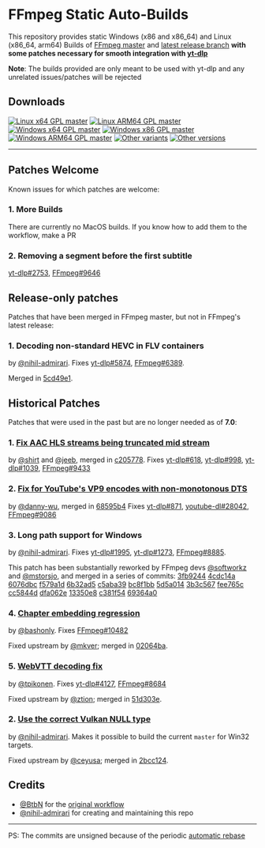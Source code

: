 # FFmpeg Static Auto-Builds


This repository provides static Windows (x86 and x86_64) and Linux (x86_64, arm64) Builds of [FFmpeg master](https://github.com/FFmpeg/FFmpeg) and [latest release branch](https://github.com/FFmpeg/FFmpeg/tree/release/7.1) **with some patches necessary for smooth integration with [yt-dlp](https://github.com/yt-dlp/yt-dlp)**

**Note**: The builds provided are only meant to be used with yt-dlp and any unrelated issues/patches will be rejected


## Downloads

[![Linux x64 GPL master](https://img.shields.io/badge/-Linux_x64-crimson.svg?style=for-the-badge&logo=linux)](https://github.com/yt-dlp/FFmpeg-Builds/releases/download/latest/ffmpeg-master-latest-linux64-gpl.tar.xz "Linux x64 GPL master")
[![Linux ARM64 GPL master](https://img.shields.io/badge/-Linux_ARM64-orangered.svg?style=for-the-badge&logo=linux)](https://github.com/yt-dlp/FFmpeg-Builds/releases/download/latest/ffmpeg-master-latest-linuxarm64-gpl.tar.xz "Linux ARM64 GPL master")
[![Windows x64 GPL master](https://img.shields.io/badge/-Windows_x64-blue.svg?style=for-the-badge&logo=windows)](https://github.com/yt-dlp/FFmpeg-Builds/releases/download/latest/ffmpeg-master-latest-win64-gpl.zip "Windows x64 GPL master")
[![Windows x86 GPL master](https://img.shields.io/badge/-Windows_x86-9cf.svg?style=for-the-badge&logo=windows)](https://github.com/yt-dlp/FFmpeg-Builds/releases/download/latest/ffmpeg-master-latest-win32-gpl.zip "Windows x86 GPL master")
[![Windows ARM64 GPL master](https://img.shields.io/badge/-Windows_arm64-lightblue.svg?style=for-the-badge&logo=windows)](https://github.com/yt-dlp/FFmpeg-Builds/releases/download/latest/ffmpeg-master-latest-winarm64-gpl.zip "Windows ARM64 GPL master")
[![Other variants](https://img.shields.io/badge/-Other-grey.svg?style=for-the-badge)](https://github.com/yt-dlp/FFmpeg-Builds/wiki/Latest "All variants")
[![Other versions](https://img.shields.io/badge/-Old_Versions-lightgrey.svg?style=for-the-badge)](https://github.com/yt-dlp/FFmpeg-Builds/releases "All releases")

---




## Patches Welcome
Known issues for which patches are welcome:

### 1. More Builds

There are currently no MacOS builds. If you know how to add them to the workflow, make a PR

### 2. Removing a segment before the first subtitle

[yt-dlp#2753](https://github.com/yt-dlp/yt-dlp/issues/2753), [FFmpeg#9646](https://trac.ffmpeg.org/ticket/9646)



<!--
## Patches Applied
These patches have been applied to the builds:
-->



## Release-only patches
Patches that have been merged in FFmpeg master, but not in FFmpeg's latest release:

### 1. Decoding non-standard HEVC in FLV containers

by [@nihil-admirari](https://github.com/nihil-admirari).
Fixes [yt-dlp#5874](https://github.com/yt-dlp/yt-dlp/issues/5874),
[FFmpeg#6389](https://trac.ffmpeg.org/ticket/6389).

Merged in
[5cd49e1](https://github.com/FFmpeg/FFmpeg/commit/b76053d8bf322b197a9d07bd27bbdad14fd5bc15).



## Historical Patches
Patches that were used in the past but are no longer needed as of **7.0**:

### 1. [Fix AAC HLS streams being truncated mid stream](https://patchwork.ffmpeg.org/project/ffmpeg/patch/20210927213133.28258-1-jeebjp@gmail.com)

by [@shirt](https://github.com/shirt-dev) and [@jeeb](https://github.com/jeeb), merged in [c205778](https://github.com/FFmpeg/FFmpeg/commit/c20577806f0a161c6867e72f884d020a253de10a).
Fixes [yt-dlp#618](https://github.com/yt-dlp/yt-dlp/issues/618), [yt-dlp#998](https://github.com/yt-dlp/yt-dlp/issues/998), [yt-dlp#1039](https://github.com/yt-dlp/yt-dlp/issues/1039), [FFmpeg#9433](https://trac.ffmpeg.org/ticket/9433)

### 2. [Fix for YouTube's VP9 encodes with non-monotonous DTS](https://ffmpeg.org/pipermail/ffmpeg-devel/2021-May/280189.html)

by [@danny-wu](https://github.com/danny-wu), merged in [68595b4](https://github.com/FFmpeg/FFmpeg/commit/68595b46cb374658432fff998e82e5ff434557ac)
Fixes [yt-dlp#871](https://github.com/yt-dlp/yt-dlp/issues/871), [youtube-dl#28042](https://github.com/ytdl-org/youtube-dl/issues/28042), [FFmpeg#9086](https://trac.ffmpeg.org/ticket/9086)

### 3. Long path support for Windows

by [@nihil-admirari](https://github.com/nihil-admirari).
Fixes [yt-dlp#1995](https://github.com/yt-dlp/yt-dlp/issues/1995),
[yt-dlp#1273](https://github.com/yt-dlp/yt-dlp/issues/1273),
[FFmpeg#8885](https://trac.ffmpeg.org/ticket/8885).

This patch has been substantially reworked by FFmpeg devs
[@softworkz](https://github.com/softworkz) and
[@mstorsjo](https://github.com/mstorsjo),
and merged in a series of commits:
[3fb9244](https://github.com/FFmpeg/FFmpeg/commit/3fb924464244bc317a5d19ab25625ae35abde512)
[4cdc14a](https://github.com/FFmpeg/FFmpeg/commit/4cdc14aa955805931b918d30d9c7349ab924dd52)
[6076dbc](https://github.com/FFmpeg/FFmpeg/commit/6076dbcb55d0c9b6693d1acad12a63f7268301aa)
[f579a1d](https://github.com/FFmpeg/FFmpeg/commit/f579a1d08b269b6dfc89596af20582c01950adb2)
[6b32ad5](https://github.com/FFmpeg/FFmpeg/commit/6b32ad59c8fe16fc792ca5a468b95ce5232ff6d1)
[c5aba39](https://github.com/FFmpeg/FFmpeg/commit/c5aba39a041fdaac267fc8c6a2ef745a94a2b0da)
[bc8f1bb](https://github.com/FFmpeg/FFmpeg/commit/bc8f1bbe233b435dc474df272dac0b5b6d0ef536)
[5d5a014](https://github.com/FFmpeg/FFmpeg/commit/5d5a01419928d0c00bae54f730eede150cd5b268)
[3b3c567](https://github.com/FFmpeg/FFmpeg/commit/3b3c567ad3d45a3f5d90668a1dd32f11b89fc4b5)
[fee765c](https://github.com/FFmpeg/FFmpeg/commit/fee765c2078ba03e346e311c86a447a116fe8c5f)
[cc5844d](https://github.com/FFmpeg/FFmpeg/commit/cc5844da988fb7ca1051775a3dac43de77bf3881)
[dfa062e](https://github.com/FFmpeg/FFmpeg/commit/dfa062ed3cae1d7ae3fdc52c7adda09cfc2e29b9)
[13350e8](https://github.com/FFmpeg/FFmpeg/commit/13350e81fd43cbd1aa3bbb7ed567e7dc7dd2b7f5)
[c381f54](https://github.com/FFmpeg/FFmpeg/commit/c381f5412fe810bd8118123aed9bd4f76b75b59d)
[69364a0](https://github.com/FFmpeg/FFmpeg/commit/69364a06c65d3437e8158cdffd98c2f6d1b84dd2)

### 4. [Chapter embedding regression](https://ffmpeg.org/pipermail/ffmpeg-devel/2023-October/316365.html)

by [@bashonly](https://github.com/bashonly).
Fixes [FFmpeg#10482](https://trac.ffmpeg.org/ticket/10482)

Fixed upstream by [@mkver](https://github.com/mkver); merged in [02064ba](https://github.com/FFmpeg/FFmpeg/commit/02064ba3a37754183cf7e7a4c1ffd3cdf971b5dc).

### 5. [WebVTT decoding fix](https://ffmpeg.org/pipermail/ffmpeg-devel/2022-May/296353.html)

by [@tpikonen](https://github.com/tpikonen).
Fixes [yt-dlp#4127](https://github.com/yt-dlp/yt-dlp/issues/4127), [FFmpeg#8684](https://trac.ffmpeg.org/ticket/8684)

Fixed upstream by [@ztion](https://github.com/ztion); merged in [51d303e](https://github.com/FFmpeg/FFmpeg/commit/51d303e20cbb0874172f50b5172c515a973587d4).

### 2. [Use the correct Vulkan NULL type](https://lists.ffmpeg.org/pipermail/ffmpeg-devel/2024-September/333751.html)

by [@nihil-admirari](https://github.com/nihil-admirari). Makes it possible to build the current `master` for Win32 targets.

Fixed upstream by [@ceyusa](https://github.com/ceyusa); merged in [2bcc124](https://github.com/FFmpeg/FFmpeg/commit/2bcc124e1a49e27b6a42b1d0ab1cac23568c3ca2).



## Credits

* [@BtbN](https://github.com/BtbN) for the [original workflow](https://github.com/BtbN/FFmpeg-Builds)
* [@nihil-admirari](https://github.com/nihil-admirari) for creating and maintaining this repo

---

PS: The commits are unsigned because of the periodic [automatic rebase](https://github.com/yt-dlp/FFmpeg-Builds/actions/workflows/rebase-on-upstream.yml)

